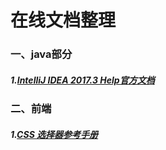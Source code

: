 # 在线文档整理
### 一、java部分
##### 1.[IntelliJ IDEA 2017.3 Help官方文档](http://www.jetbrains.com/help/idea/configuring-projects.html)

### 二、前端
##### 1.[CSS 选择器参考手册](http://www.w3school.com.cn/cssref/css_selectors.asp)